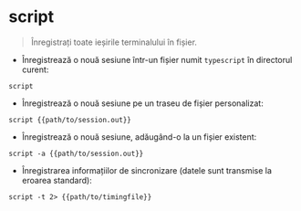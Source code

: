 # script

> Înregistrați toate ieșirile terminalului în fișier.

- Înregistrează o nouă sesiune într-un fișier numit `typescript` în directorul curent:

`script`

- Înregistrează o nouă sesiune pe un traseu de fișier personalizat:

`script {{path/to/session.out}}`

- Înregistrează o nouă sesiune, adăugând-o la un fișier existent:

`script -a {{path/to/session.out}}`

- Înregistrarea informațiilor de sincronizare (datele sunt transmise la eroarea standard):

`script -t 2> {{path/to/timingfile}}`

